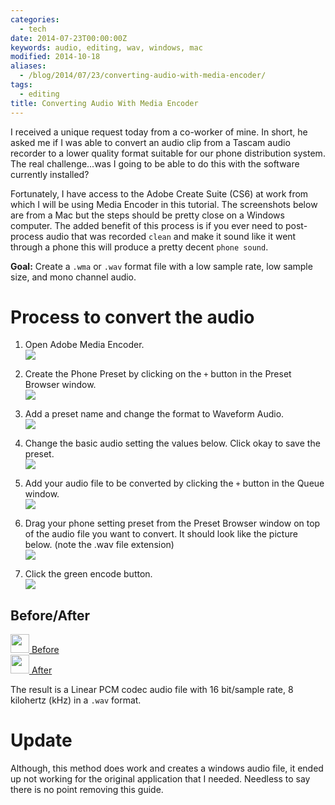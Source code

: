 ```yaml
---
categories:
  - tech
date: 2014-07-23T00:00:00Z
keywords: audio, editing, wav, windows, mac
modified: 2014-10-18
aliases:
  - /blog/2014/07/23/converting-audio-with-media-encoder/
tags:
  - editing
title: Converting Audio With Media Encoder
---
```


I received a unique request today from a co-worker of mine. In short, he asked me if I was able to convert an audio clip from a Tascam audio recorder to a lower quality format suitable for our phone distribution system. The real challenge...was I going to be able to do this with the software currently installed?

<!--more-->

Fortunately, I have access to the Adobe Create Suite (CS6) at work from which I will be using Media Encoder in this tutorial. The screenshots below are from a Mac but the steps should be pretty close on a Windows computer. The added benefit of this process is if you ever need to post-process audio that was recorded `clean` and make it sound like it went through a phone this will produce a pretty decent `phone sound`.

**Goal:** Create a `.wma` or `.wav` format file with a low sample rate, low sample size, and mono channel audio.

# Process to convert the audio

1. Open Adobe Media Encoder.  
   ![](/images/2014-07-23/1_open.png)

2. Create the Phone Preset by clicking on the `+` button in the Preset Browser window.  
   ![](/images/2014-07-23/2_add_preset.png)

3. Add a preset name and change the format to Waveform Audio.  
   ![](/images/2014-07-23/3_format.png)

4. Change the basic audio setting the values below. Click okay to save the preset.  
   ![](/images/2014-07-23/4_settings.png)

5. Add your audio file to be converted by clicking the `+` button in the Queue window.  
   ![](/images/2014-07-23/5_adding_file_2_encode.png)

6. Drag your phone setting preset from the Preset Browser window on top of the audio file you want to convert. It should look like the picture below. (note the .wav file extension)  
   ![](/images/2014-07-23/6_ready_2_encode.png)

7. Click the green encode button.  
   ![](/images/2014-07-23/7_encode.png)

## Before/After

<div>
	<a href="/images/2014-07-23/audio-test.mp3" target="_blank"><img src="/images/speaker-30.jpg" height="30"> Before</a>
</div>

<div>
	<a href="/images/2014-07-23/audio-test_1.wav" target="_blank"><img src="/images/speaker-30.jpg" height="30">  After</a>
</div>

The result is a Linear PCM codec audio file with 16 bit/sample rate, 8 kilohertz (kHz) in a `.wav` format.

# Update

Although, this method does work and creates a windows audio file, it ended up not working for the original application that I needed. Needless to say there is no point removing this guide.
